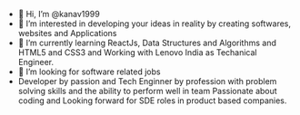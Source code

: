 - 👋 Hi, I’m @kanav1999
- 👀 I’m interested in developing your ideas in reality by creating softwares, websites and Applications 
- 🌱 I’m currently learning  ReactJs, Data Structures and Algorithms and HTML5 and CSS3  and Working with Lenovo India as Techanical Engineer.
- 💞️ I’m looking for software related jobs
- Developer by passion and Tech Enginner by profession  with problem solving skills and the ability to perform well in team Passionate about coding and Looking forward for SDE roles in product based companies.
<!---
kanav1999/kanav1999 is a ✨ special ✨ repository because its `README.md` (this file) appears on your GitHub profile.
You can click the Preview link to take a look at your changes.
--->
